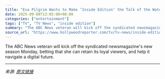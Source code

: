 ```yaml
---
title: "Eva Pilgrim Wants to Make ‘Inside Edition’ the Talk of the Water Cooler … and TikTok"
date: 2025-09-08T13:05:00+08:00
categories: ["entertainment"]
tags: ["TV", "TV News", "inside edition"]
summary: "The ABC News veteran will kick off the syndicated newsmagazine's new season Monday, betting that she can retain its loyal viewers, and help it navigate a digital future."
source_url: "https://www.hollywoodreporter.com/tv/tv-news/inside-edition-eva-pilgrim-plans-show-new-season-1236362223/"
---
```


The ABC News veteran will kick off the syndicated newsmagazine's new season Monday, betting that she can retain its loyal viewers, and help it navigate a digital future.

---

*来源: [原文链接](https://www.hollywoodreporter.com/tv/tv-news/inside-edition-eva-pilgrim-plans-show-new-season-1236362223/)*
